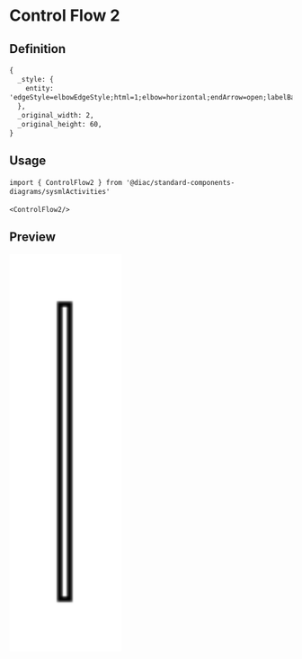 # Control Flow 2

## Definition

```
{
  _style: { 
    entity: 'edgeStyle=elbowEdgeStyle;html=1;elbow=horizontal;endArrow=open;labelBackgroundColor=none;endSize=12;',
  },
  _original_width: 2,
  _original_height: 60,
}
```

## Usage

```
import { ControlFlow2 } from '@diac/standard-components-diagrams/sysmlActivities'

<ControlFlow2/>
```

## Preview

<img src="./control-flow-2.png" width="200"/>

